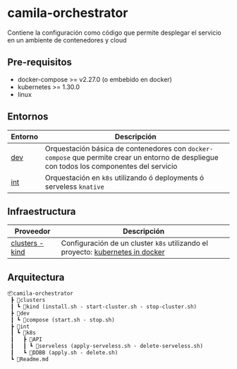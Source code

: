 # camila-orchestrator

Contiene la configuración como código que permite desplegar el servicio en un ambiente de contenedores y cloud

## Pre-requisitos

* docker-compose >= v2.27.0 (o embebido en docker)
* kubernetes >= 1.30.0
* linux

## Entornos

| Entorno     | Descripción                |
|-------------|----------------------------|
| [dev](./dev/) | Orquestación básica de contenedores con `docker-compose` que permite crear un entorno de despliegue con todos los componentes del servicio |
| [int](./int/) | Orquestación en `k8s` utilizando ó deployments ó serveless `knative` |

## Infraestructura

| Proveedor                           | Descripción                |
|-------------------------------------|----------------------------|
| [clusters - kind](./clusters/kind/) | Configuración de un cluster `k8s` utilizando el proyecto: [kubernetes in docker](https://kind.sigs.k8s.io/) |

## Arquitectura

```txt
📦camila-orchestrator
 ┣ 📂clusters
 ┃ ┗ 📂kind (install.sh - start-cluster.sh - stop-cluster.sh)
 ┣ 📂dev
 ┃ ┗ 📂compose (start.sh - stop.sh)
 ┣ 📂int
 ┃ ┗ 📂k8s
 ┃   ┣ 📂API
 ┃   ┃ ┗ 📂serveless (apply-serveless.sh - delete-serveless.sh)
 ┃   ┗ 📂DDBB (apply.sh - delete.sh)
 ┗ 📜Readme.md
```

